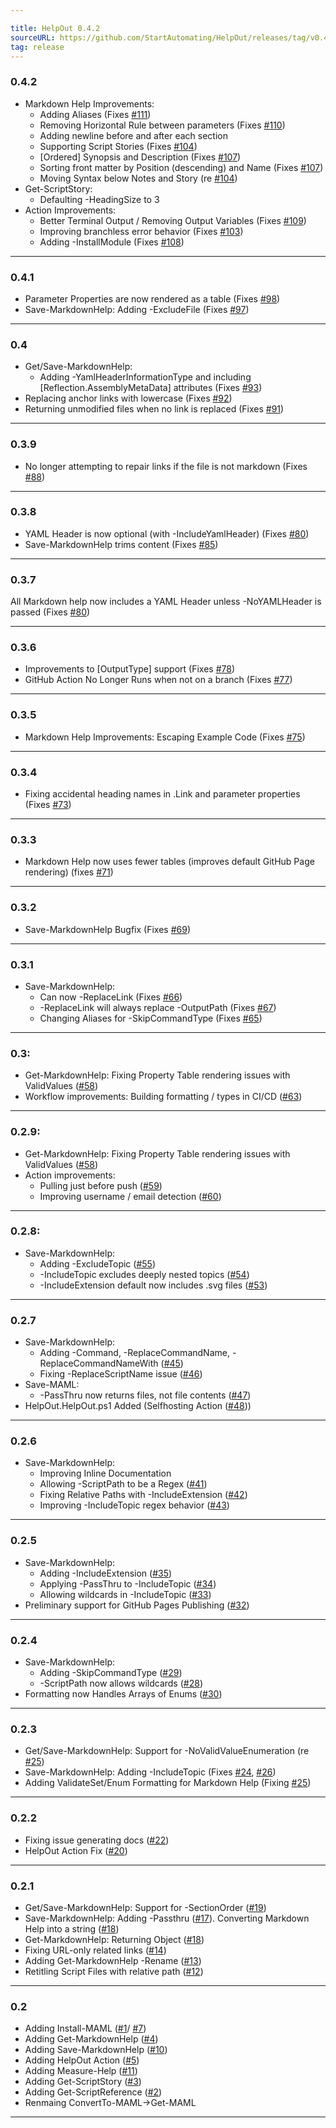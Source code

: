 ```yaml
---

title: HelpOut 0.4.2
sourceURL: https://github.com/StartAutomating/HelpOut/releases/tag/v0.4.2
tag: release
---
```

### 0.4.2

* Markdown Help Improvements:
  * Adding Aliases (Fixes [#111](https://github.com/StartAutomating/HelpOut/issues/111))
  * Removing Horizontal Rule between parameters (Fixes [#110](https://github.com/StartAutomating/HelpOut/issues/110))
  * Adding newline before and after each section
  * Supporting Script Stories (Fixes [#104](https://github.com/StartAutomating/HelpOut/issues/104))
  * [Ordered] Synopsis and Description (Fixes [#107](https://github.com/StartAutomating/HelpOut/issues/107))
  * Sorting front matter by Position (descending) and Name (Fixes [#107](https://github.com/StartAutomating/HelpOut/issues/107))
  * Moving Syntax below Notes and Story (re [#104](https://github.com/StartAutomating/HelpOut/issues/104))
* Get-ScriptStory:
  * Defaulting -HeadingSize to 3
* Action Improvements:
  * Better Terminal Output / Removing Output Variables (Fixes [#109](https://github.com/StartAutomating/HelpOut/issues/109))
  * Improving branchless error behavior (Fixes [#103](https://github.com/StartAutomating/HelpOut/issues/103))
  * Adding -InstallModule (Fixes [#108](https://github.com/StartAutomating/HelpOut/issues/108))

---

### 0.4.1

* Parameter Properties are now rendered as a table (Fixes [#98](https://github.com/StartAutomating/HelpOut/issues/98))
* Save-MarkdownHelp:  Adding -ExcludeFile (Fixes [#97](https://github.com/StartAutomating/HelpOut/issues/97))

---

### 0.4

* Get/Save-MarkdownHelp:
  * Adding -YamlHeaderInformationType and including [Reflection.AssemblyMetaData] attributes (Fixes [#93](https://github.com/StartAutomating/HelpOut/issues/93))
* Replacing anchor links with lowercase (Fixes [#92](https://github.com/StartAutomating/HelpOut/issues/92))
* Returning unmodified files when no link is replaced (Fixes [#91](https://github.com/StartAutomating/HelpOut/issues/91))

---

### 0.3.9

* No longer attempting to repair links if the file is not markdown (Fixes [#88](https://github.com/StartAutomating/HelpOut/issues/88))

---

### 0.3.8

* YAML Header is now optional (with -IncludeYamlHeader) (Fixes [#80](https://github.com/StartAutomating/HelpOut/issues/80))
* Save-MarkdownHelp trims content (Fixes [#85](https://github.com/StartAutomating/HelpOut/issues/85))

---

### 0.3.7

All Markdown help now includes a YAML Header unless -NoYAMLHeader is passed (Fixes [#80](https://github.com/StartAutomating/HelpOut/issues/80))

---

### 0.3.6
* Improvements to [OutputType] support (Fixes [#78](https://github.com/StartAutomating/HelpOut/issues/78))
* GitHub Action No Longer Runs when not on a branch (Fixes [#77](https://github.com/StartAutomating/HelpOut/issues/77))

---

### 0.3.5
* Markdown Help Improvements: Escaping Example Code (Fixes [#75](https://github.com/StartAutomating/HelpOut/issues/75))

---

### 0.3.4
* Fixing accidental heading names in .Link and parameter properties (Fixes [#73](https://github.com/StartAutomating/HelpOut/issues/73))

---

### 0.3.3
* Markdown Help now uses fewer tables (improves default GitHub Page rendering) (fixes [#71](https://github.com/StartAutomating/HelpOut/issues/71))

---

### 0.3.2
* Save-MarkdownHelp Bugfix (Fixes [#69](https://github.com/StartAutomating/HelpOut/issues/69))

---

### 0.3.1
* Save-MarkdownHelp:  
  * Can now -ReplaceLink (Fixes [#66](https://github.com/StartAutomating/HelpOut/issues/66))
  * -ReplaceLink will always replace -OutputPath (Fixes [#67](https://github.com/StartAutomating/HelpOut/issues/67))
  * Changing Aliases for -SkipCommandType (Fixes [#65](https://github.com/StartAutomating/HelpOut/issues/65))

---

### 0.3:
* Get-MarkdownHelp: Fixing Property Table rendering issues with ValidValues ([#58](https://github.com/StartAutomating/HelpOut/issues/58))
* Workflow improvements:  Building formatting / types in CI/CD ([#63](https://github.com/StartAutomating/HelpOut/issues/63))
---
### 0.2.9:
* Get-MarkdownHelp: Fixing Property Table rendering issues with ValidValues ([#58](https://github.com/StartAutomating/HelpOut/issues/58))
* Action improvements:
  * Pulling just before push ([#59](https://github.com/StartAutomating/HelpOut/issues/59))
  * Improving username / email detection ([#60](https://github.com/StartAutomating/HelpOut/issues/60))

---

### 0.2.8:
* Save-MarkdownHelp:
  * Adding -ExcludeTopic ([#55](https://github.com/StartAutomating/HelpOut/issues/55))
  * -IncludeTopic excludes deeply nested topics ([#54](https://github.com/StartAutomating/HelpOut/issues/54))
  * -IncludeExtension default now includes .svg files ([#53](https://github.com/StartAutomating/HelpOut/issues/53))

---

### 0.2.7
* Save-MarkdownHelp:
  * Adding -Command, -ReplaceCommandName, -ReplaceCommandNameWith ([#45](https://github.com/StartAutomating/HelpOut/issues/45))
  * Fixing -ReplaceScriptName issue ([#46](https://github.com/StartAutomating/HelpOut/issues/46))
* Save-MAML:
  * -PassThru now returns files, not file contents ([#47](https://github.com/StartAutomating/HelpOut/issues/47))
* HelpOut.HelpOut.ps1 Added (Selfhosting Action ([#48](https://github.com/StartAutomating/HelpOut/issues/48)))

---

### 0.2.6
* Save-MarkdownHelp:
  * Improving Inline Documentation
  * Allowing -ScriptPath to be a Regex ([#41](https://github.com/StartAutomating/HelpOut/issues/41))
  * Fixing Relative Paths with -IncludeExtension ([#42](https://github.com/StartAutomating/HelpOut/issues/42))
  * Improving -IncludeTopic regex behavior ([#43](https://github.com/StartAutomating/HelpOut/issues/43))

---

### 0.2.5
* Save-MarkdownHelp:
  * Adding -IncludeExtension ([#35](https://github.com/StartAutomating/HelpOut/issues/35))
  * Applying -PassThru to -IncludeTopic ([#34](https://github.com/StartAutomating/HelpOut/issues/34))
  * Allowing wildcards in -IncludeTopic ([#33](https://github.com/StartAutomating/HelpOut/issues/33))
* Preliminary support for GitHub Pages Publishing ([#32](https://github.com/StartAutomating/HelpOut/issues/32))

---

### 0.2.4
* Save-MarkdownHelp:
  * Adding -SkipCommandType ([#29](https://github.com/StartAutomating/HelpOut/issues/29))
  * -ScriptPath now allows wildcards ([#28](https://github.com/StartAutomating/HelpOut/issues/28))
* Formatting now Handles Arrays of Enums ([#30](https://github.com/StartAutomating/HelpOut/issues/30))

---

### 0.2.3
* Get/Save-MarkdownHelp:  Support for -NoValidValueEnumeration (re [#25](https://github.com/StartAutomating/HelpOut/issues/25))
* Save-MarkdownHelp:  Adding -IncludeTopic (Fixes [#24](https://github.com/StartAutomating/HelpOut/issues/24), [#26](https://github.com/StartAutomating/HelpOut/issues/26))
* Adding ValidateSet/Enum Formatting for Markdown Help (Fixing [#25](https://github.com/StartAutomating/HelpOut/issues/25))


---

### 0.2.2
* Fixing issue generating docs ([#22](https://github.com/StartAutomating/HelpOut/issues/22))
* HelpOut Action Fix ([#20](https://github.com/StartAutomating/HelpOut/issues/20))

---

### 0.2.1
* Get/Save-MarkdownHelp:  Support for -SectionOrder ([#19](https://github.com/StartAutomating/HelpOut/issues/19))
* Save-MarkdownHelp:  Adding -Passthru ([#17](https://github.com/StartAutomating/HelpOut/issues/17)).  Converting Markdown Help into a string ([#18](https://github.com/StartAutomating/HelpOut/issues/18))
* Get-MarkdownHelp: Returning Object ([#18](https://github.com/StartAutomating/HelpOut/issues/18))
* Fixing URL-only related links ([#14](https://github.com/StartAutomating/HelpOut/issues/14))
* Adding Get-MarkdownHelp -Rename ([#13](https://github.com/StartAutomating/HelpOut/issues/13))
* Retitling Script Files with relative path ([#12](https://github.com/StartAutomating/HelpOut/issues/12))

---

### 0.2
* Adding Install-MAML ([#1](https://github.com/StartAutomating/HelpOut/issues/1)/ [#7](https://github.com/StartAutomating/HelpOut/issues/7))
* Adding Get-MarkdownHelp ([#4](https://github.com/StartAutomating/HelpOut/issues/4))
* Adding Save-MarkdownHelp ([#10](https://github.com/StartAutomating/HelpOut/issues/10))
* Adding HelpOut Action ([#5](https://github.com/StartAutomating/HelpOut/issues/5))
* Adding Measure-Help ([#11](https://github.com/StartAutomating/HelpOut/issues/11))
* Adding Get-ScriptStory ([#3](https://github.com/StartAutomating/HelpOut/issues/3))
* Adding Get-ScriptReference ([#2](https://github.com/StartAutomating/HelpOut/issues/2))
* Renmaing ConvertTo-MAML->Get-MAML

---
